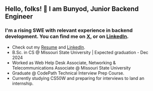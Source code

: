 ## Hello, folks! 👋 I am Bunyod, Junior Backend Engineer

### I'm a rising SWE with relevant experience in backend development. You can find me on [X][1], or on [LinkedIn][2].

[1]: https://twitter.com/babdusaid0v
[2]: https://www.linkedin.com/in/bunyodabdusaidov

* Check out my [Resume](https://gist.github.com/bunyodabdusaidov/92e929ae4dd471820b6b2479d9ff26d7) and [LinkedIn](https://www.linkedin.com/in/bunyodabdusaidov).
* B.Sc. in CS @ Missouri State University | Expected graduation - Dec 2024 
* Worked as Web Help Desk Associate, Networking & Telecommunications Associate @ Missouri State University
* Graduate @ CodePath Technical Interview Prep Course.
* Currently studying CS50W and preparing for interviews to land an internship.










